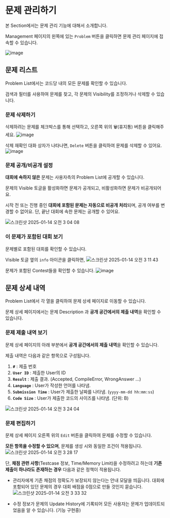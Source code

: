 # 문제 관리하기

본 Section에서는 문제 관리 기능에 대해서 소개합니다.

Management 페이지의 왼쪽에 있는 `Problem` 버튼을 클릭하면 문제 관리 페이지에 접속할 수 있습니다.

![image](https://github.com/user-attachments/assets/7fbc1b24-5804-4e24-a200-cb080312815f)

## 문제 리스트
Problem List에서는 코드당 내의 모든 문제를 확인할 수 있습니다. 

검색과 필터를 사용하여 문제를 찾고, 각 문제의 Visibility를 조정하거나 삭제할 수 있습니다.

### 문제 삭제하기
삭제하려는 문제를 체크박스를 통해 선택하고, 오른쪽 위의 🗑(휴지통) 버튼을 클릭해주세요.
![image](https://github.com/user-attachments/assets/e1111ad8-c2cf-454a-93c2-bc7315fe611b)

삭제 재확인 대화 상자가 나타나면, `Delete` 버튼을 클릭하여 문제를 삭제할 수 있어요.
![image](https://github.com/user-attachments/assets/16990ebb-1aef-4c74-aa08-8e459a8f147d)


### 문제 공개/비공개 설정
**대회에 속하지 않은** 문제는 사용자측의 Problem List에 공개할 수 있습니다.

문제의 Visible 토글을 활성화하면 문제가 공개되고, 비활성화하면 문제가 비공개되어요.

시작 전 또는 진행 중인 **대회에 포함된 문제는 자동으로 비공개 처리**되며, 공개 여부를 변경할 수 없어요.
단, 끝난 대회에 속한 문제는 공개할 수 있어요.

![스크린샷 2025-01-14 오전 3 04 08](https://github.com/user-attachments/assets/32e952ad-d831-409f-b235-8cf5ed05936d)

### 이 문제가 포함된 대회 보기

문제별로 포함된 대회를 확인할 수 있습니다.

Visible 토글 옆의 `info` 아이콘을 클릭하면,
![스크린샷 2025-01-14 오전 3 11 43](https://github.com/user-attachments/assets/a498762a-44fd-495a-a23e-7d7a3f711ee8)

문제가 포함된 Contest들을 확인할 수 있습니다.
![image](https://github.com/user-attachments/assets/e3222d95-ae04-4973-a2a5-62589a6d0db2)


## 문제 상세 내역

Problem List에서 각 열을 클릭하여 문제 상세 페이지로 이동할 수 있습니다.

문제 상세 페이지에서는 문제 Description 과 **공개 공간에서의 제출 내역**을 확인할 수 있습니다.

### 문제 제출 내역 보기

문제 상세 페이지의 아래 부분에서 **공개 공간에서의 제출 내역**을 확인할 수 있습니다.

제출 내역은 다음과 같은 항목으로 구성됩니다.

1. **`#`** : 제출 번호
2. **`User ID`** : 제출한 User의 ID
3. **`Result`** : 제출 결과. (Accepted, CompileError, WrongAnswer …)
4. **`Language`** : User가 작성한 언어를 나타냄.
5. **`Submission Time`** : User가 제출한 날짜를 나타냄. (`yyyy-mm-dd hh:mm:ss`)
6. **`Code Size`** : User가 제출한 코드의 사이즈를 나타냄. (단위: B)
   
![스크린샷 2025-01-14 오전 3 24 04](https://github.com/user-attachments/assets/8d93ba9d-e9b9-42bf-b24d-f8ebc01b81ef)




### 문제 편집하기

문제 상세 페이지 오른쪽 위의 `Edit` 버튼을 클릭하여 문제를 수정할 수 있습니다.

**모든 항목을 수정할 수 있으며**, 문제를 생성 시와 동일한 조건이 적용됩니다.
![스크린샷 2025-01-14 오전 3 28 17](https://github.com/user-attachments/assets/9b330292-cee2-4389-b579-9cf426fe1f98)

단, **채점 관련 사항**(Testcase 정보, Time/Memory Limit)을 수정하려고 하는데 
**기존 제출이 하나라도 존재하는 경우** 다음과 같은 정책이 적용됩니다.

- 관리자에게 기존 채점의 정확도가 보장되지 않는다는 안내 모달을 띄웁니다. 대회에 포함되어 있던 문제의 경우 대회 배점을 0점으로 만들 것인지 묻습니다.
![스크린샷 2025-01-14 오전 3 33 32](https://github.com/user-attachments/assets/dbcfeaf9-de24-4c4d-b8b3-a78ddb9b8b88)

- 수정 정보가 문제의 Update History에 기록되어 모든 사용자는 문제가 업데이트되었음을 알 수 있습니다. (기능 구현중)



